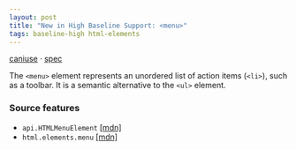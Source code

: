 ```yaml
---
layout: post
title: "New in High Baseline Support: <menu>"
tags: baseline-high html-elements
---
```


[caniuse](https://caniuse.com/?search=menu) · [spec](https://html.spec.whatwg.org/multipage/grouping-content.html#menus)

The `<menu>` element represents an unordered list of action items (`<li>`), such as a toolbar. It is a semantic alternative to the `<ul>` element.

### Source features

- ``api.HTMLMenuElement`` [[mdn]](https://developer.mozilla.org/en-US/search?q=api.HTMLMenuElement)
- ``html.elements.menu`` [[mdn]](https://developer.mozilla.org/en-US/search?q=html.elements.menu)

